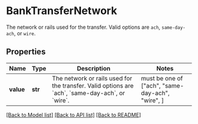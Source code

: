 # BankTransferNetwork

The network or rails used for the transfer. Valid options are `ach`, `same-day-ach`, or `wire`.

## Properties
Name | Type | Description | Notes
------------ | ------------- | ------------- | -------------
**value** | **str** | The network or rails used for the transfer. Valid options are &#x60;ach&#x60;, &#x60;same-day-ach&#x60;, or &#x60;wire&#x60;. |  must be one of ["ach", "same-day-ach", "wire", ]

[[Back to Model list]](../README.md#documentation-for-models) [[Back to API list]](../README.md#documentation-for-api-endpoints) [[Back to README]](../README.md)


